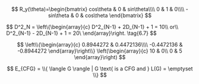 $$
R_y(\theta)=\begin{bmatrix}
cos\theta & 0 & sin\theta\\\\
0 & 1 & 0\\\\
-sin\theta & 0 & cos\theta
\end{bmatrix}
$$

$$
D^2_N = \left\\{\begin{array}{c}
D^2_{N-1} + 2D_{N-1} + 1 = 10\\\\
or\\\\
D^2_{N-1} - 2D_{N-1} + 1 = 20\\
\end{array}\right.
\tag{6.7}
$$

$$
\left\\{\begin{array}{c} 
0.8944272 & 0.4472136\\\\
-0.4472136 & -0.8944272
\end{array}\right\\}
\left(\begin{array}{c} 
10 & 0\\ 
0 & 5
\end{array}\right)
$$ 

$$
E_{CFG} = \\{ \langle G \rangle | G \text{ is a CFG and } L(G) = \emptyset \\}
$$


<script type="text/javascript" src="http://cdn.mathjax.org/mathjax/latest/MathJax.js?config=TeX-AMS-MML_HTMLorMML"></script>
<script type="text/x-mathjax-config"> MathJax.Hub.Config({ tex2jax: {inlineMath: [['$', '$']]}, messageStyle: "none" });</script>